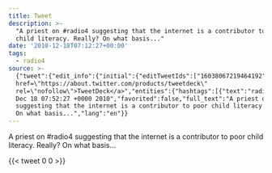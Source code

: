 ```yaml
---
title: Tweet
description: >-
  "A priest on #radio4 suggesting that the internet is a contributor to poor
  child literacy. Really? On what basis..."
date: '2010-12-18T07:12:27+00:00'
tags:
  - radio4
source: >-
  {"tweet":{"edit_info":{"initial":{"editTweetIds":["16038067219464192"],"editableUntil":"2010-12-18T08:52:27.855Z","editsRemaining":"5","isEditEligible":true}},"retweeted":false,"source":"<a
  href=\"https://about.twitter.com/products/tweetdeck\"
  rel=\"nofollow\">TweetDeck</a>","entities":{"hashtags":[{"text":"radio4","indices":["12","19"]}],"symbols":[],"user_mentions":[],"urls":[]},"display_text_range":["0","114"],"favorite_count":"0","id_str":"16038067219464192","truncated":false,"retweet_count":"0","id":"16038067219464192","created_at":"Sat
  Dec 18 07:52:27 +0000 2010","favorited":false,"full_text":"A priest on #radio4
  suggesting that the internet is a contributor to poor child literacy. Really?
  On what basis...","lang":"en"}}
---
```

A priest on #radio4 suggesting that the internet is a contributor to poor child literacy. Really? On what basis...
    
{{< tweet 0 0 >}}
    
